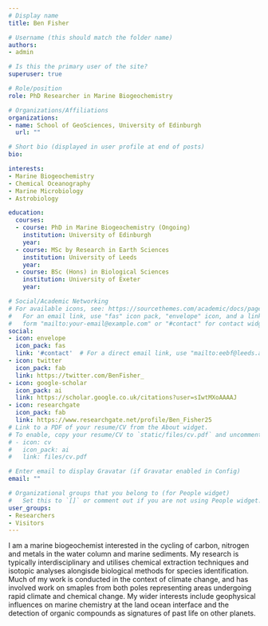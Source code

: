 ```yaml
---
# Display name
title: Ben Fisher

# Username (this should match the folder name)
authors:
- admin

# Is this the primary user of the site?
superuser: true

# Role/position
role: PhD Researcher in Marine Biogeochemistry

# Organizations/Affiliations
organizations:
- name: School of GeoSciences, University of Edinburgh
  url: ""

# Short bio (displayed in user profile at end of posts)
bio: 

interests:
- Marine Biogeochemistry
- Chemical Oceanography 
- Marine Microbiology
- Astrobiology

education:
  courses:
  - course: PhD in Marine Biogeochemistry (Ongoing)
    institution: University of Edinburgh
    year: 
  - course: MSc by Research in Earth Sciences
    institution: University of Leeds
    year: 
  - course: BSc (Hons) in Biological Sciences
    institution: University of Exeter
    year: 

# Social/Academic Networking
# For available icons, see: https://sourcethemes.com/academic/docs/page-builder/#icons
#   For an email link, use "fas" icon pack, "envelope" icon, and a link in the
#   form "mailto:your-email@example.com" or "#contact" for contact widget.
social:
- icon: envelope
  icon_pack: fas
  link: '#contact'  # For a direct email link, use "mailto:eebf@leeds.ac.uk".
- icon: twitter
  icon_pack: fab
  link: https://twitter.com/BenFisher_
- icon: google-scholar
  icon_pack: ai
  link: https://scholar.google.co.uk/citations?user=sIwtMXoAAAAJ
- icon: researchgate
  icon_pack: fab
  link: https://www.researchgate.net/profile/Ben_Fisher25
# Link to a PDF of your resume/CV from the About widget.
# To enable, copy your resume/CV to `static/files/cv.pdf` and uncomment the lines below.
# - icon: cv
#   icon_pack: ai
#   link: files/cv.pdf

# Enter email to display Gravatar (if Gravatar enabled in Config)
email: ""

# Organizational groups that you belong to (for People widget)
#   Set this to `[]` or comment out if you are not using People widget.
user_groups:
- Researchers
- Visitors
---
```


I am a marine biogeochemist interested in the cycling of carbon, nitrogen and metals in the water column and marine sediments. My research is typically interdisciplinary and utilises chemical extraction techniques and isotopic analyses alongisde biological methods for species identification. Much of my work is conducted in the context of climate change, and has involved work on smaples from both poles representing areas undergoing rapid climate and chemical change. My wider interests include geophysical influences on marine chemistry at the land ocean interface and the detection of organic compounds as signatures of past life on other planets.
